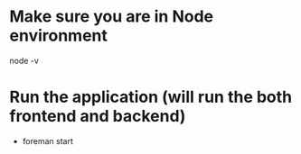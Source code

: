 # Make sure you are in Node environment
node -v

# Run the application (will run the both frontend and backend)
- foreman start
